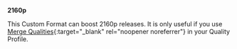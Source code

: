 <!-- markdownlint-disable MD041-->
**2160p**<br>

This Custom Format can boost 2160p releases. It is only useful if you use [Merge Qualities](/Radarr/Tips/Merge-quality/){:target="\_blank" rel="noopener noreferrer"} in your Quality Profile.
<!-- markdownlint-enable MD041-->
